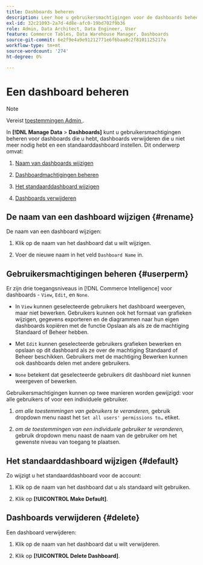 ```yaml
---
title: Dashboards beheren
description: Leer hoe u gebruikersmachtigingen voor de dashboards beheert die u hebt, de dashboards verwijdert die u niet meer nodig hebt en een standaarddashboard instelt.
exl-id: 32c21093-2a7d-4d8e-afc0-19bd702f9b36
role: Admin, Data Architect, Data Engineer, User
feature: Commerce Tables, Data Warehouse Manager, Dashboards
source-git-commit: 6e2f9e4a9e91212771e6f6baa8c2f8101125217a
workflow-type: tm+mt
source-wordcount: '274'
ht-degree: 0%

---
```


# Een dashboard beheren

>[!NOTE]
>
>Vereist [ toestemmingen Admin ](../../administrator/user-management/user-management.md).

In **[!DNL Manage Data** > **Dashboards]** kunt u gebruikersmachtigingen beheren voor dashboards die u hebt, dashboards verwijderen die u niet meer nodig hebt en een standaarddashboard instellen. Dit onderwerp omvat:

1. [Naam van dashboards wijzigen](#rename)

1. [Dashboardmachtigingen beheren](#userperm)

1. [Het standaarddashboard wijzigen](#default)

1. [Dashboards verwijderen](#delete)

## De naam van een dashboard wijzigen {#rename}

De naam van een dashboard wijzigen:

1. Klik op de naam van het dashboard dat u wilt wijzigen.

2. Voer de nieuwe naam in het veld `Dashboard Name` in.

## Gebruikersmachtigingen beheren {#userperm}

Er zijn drie toegangsniveaus in [!DNL Commerce Intelligence] voor dashboards - `View`, `Edit`, en `None`.

* In `View` kunnen geselecteerde gebruikers het dashboard weergeven, maar niet bewerken. Gebruikers kunnen ook het formaat van grafieken wijzigen, gegevens exporteren en de diagrammen naar hun eigen dashboards kopiëren met de functie Opslaan als als ze de machtiging Standaard of Beheer hebben.

* Met `Edit` kunnen geselecteerde gebruikers grafieken bewerken en opslaan op dit dashboard als ze over de machtiging Standaard of Beheer beschikken. Gebruikers met de machtiging Bewerken kunnen ook dashboards delen met andere gebruikers.

* `None` betekent dat geselecteerde gebruikers dit dashboard niet kunnen weergeven of bewerken.

Gebruikersmachtigingen kunnen op twee manieren worden gewijzigd: voor alle gebruikers of voor een individuele gebruiker.

1. *om alle toestemmingen van gebruikers te veranderen,* gebruik dropdown menu naast het `Set all users' permissions to…` etiket.

1. *om de toestemmingen van een individuele gebruiker te veranderen,* gebruik dropdown menu naast de naam van de gebruiker om het gewenste niveau van toegang te plaatsen.

## Het standaarddashboard wijzigen {#default}

Zo wijzigt u het standaarddashboard voor de account:

1. Klik op de naam van het dashboard dat u als standaard wilt gebruiken.

1. Klik op **[!UICONTROL Make Default]**.

## Dashboards verwijderen {#delete}

Een dashboard verwijderen:

1. Klik op de naam van het dashboard dat u wilt verwijderen.

1. Klik op **[!UICONTROL Delete Dashboard]**.
